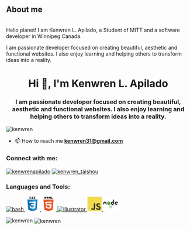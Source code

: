 ## About me
<br>
Hello planet! I am Kenwren L. Apilado, a Student of MITT and a software developer in Winnipeg Canada.

I am passionate developer focused on creating beautiful, aesthetic and functional websites. I also enjoy learning and helping others to
transform ideas into a reality. 

<h1 align="center">Hi 👋, I'm Kenwren L. Apilado</h1>
<h3 align="center">I am passionate developer focused on creating beautiful, aesthetic and functional websites. I also enjoy learning and helping others to transform ideas into a reality.</h3>

<p align="left"> <img src="https://komarev.com/ghpvc/?username=kenwren&label=Profile%20views&color=0e75b6&style=flat" alt="kenwren" /> </p>

- 📫 How to reach me **kenwren31@gmail.com**

<h3 align="left">Connect with me:</h3>
<p align="left">
<a href="https://twitter.com/kenwrenapilado" target="blank"><img align="center" src="https://raw.githubusercontent.com/rahuldkjain/github-profile-readme-generator/master/src/images/icons/Social/twitter.svg" alt="kenwrenapilado" height="30" width="40" /></a>
<a href="https://instagram.com/kenwren_taishou" target="blank"><img align="center" src="https://raw.githubusercontent.com/rahuldkjain/github-profile-readme-generator/master/src/images/icons/Social/instagram.svg" alt="kenwren_taishou" height="30" width="40" /></a>
</p>

<h3 align="left">Languages and Tools:</h3>
<p align="left"> <a href="https://www.gnu.org/software/bash/" target="_blank" rel="noreferrer"> <img src="https://www.vectorlogo.zone/logos/gnu_bash/gnu_bash-icon.svg" alt="bash" width="40" height="40"/> </a> <a href="https://www.w3schools.com/css/" target="_blank" rel="noreferrer"> <img src="https://raw.githubusercontent.com/devicons/devicon/master/icons/css3/css3-original-wordmark.svg" alt="css3" width="40" height="40"/> </a> <a href="https://www.w3.org/html/" target="_blank" rel="noreferrer"> <img src="https://raw.githubusercontent.com/devicons/devicon/master/icons/html5/html5-original-wordmark.svg" alt="html5" width="40" height="40"/> </a> <a href="https://www.adobe.com/in/products/illustrator.html" target="_blank" rel="noreferrer"> <img src="https://www.vectorlogo.zone/logos/adobe_illustrator/adobe_illustrator-icon.svg" alt="illustrator" width="40" height="40"/> </a> <a href="https://developer.mozilla.org/en-US/docs/Web/JavaScript" target="_blank" rel="noreferrer"> <img src="https://raw.githubusercontent.com/devicons/devicon/master/icons/javascript/javascript-original.svg" alt="javascript" width="40" height="40"/> </a> <a href="https://nodejs.org" target="_blank" rel="noreferrer"> <img src="https://raw.githubusercontent.com/devicons/devicon/master/icons/nodejs/nodejs-original-wordmark.svg" alt="nodejs" width="40" height="40"/> </a> </p>

<p><img align="left" src="https://github-readme-stats.vercel.app/api/top-langs?username=kenwren&show_icons=true&locale=en&layout=compact" alt="kenwren" /></p>

<p>&nbsp;<img align="center" src="https://github-readme-stats.vercel.app/api?username=kenwren&show_icons=true&locale=en" alt="kenwren" /></p>

